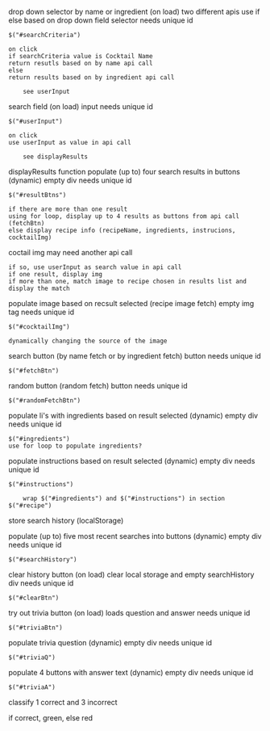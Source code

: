 drop down selector by name or ingredient (on load)
    two different apis
    use if else based on drop down field
    selector needs unique id

    $("#searchCriteria")

    on click
    if searchCriteria value is Cocktail Name
    return resutls based on by name api call
    else
    return results based on by ingredient api call

        see userInput

search field (on load)
    input needs unique id

    $("#userInput")

    on click
    use userInput as value in api call

        see displayResults

displayResults function
populate (up to) four search results in buttons (dynamic)
    empty div
    needs unique id

    $("#resultBtns")

    if there are more than one result
    using for loop, display up to 4 results as buttons from api call (fetchBtn) 
    else display recipe info (recipeName, ingredients, instrucions, cocktailImg)

coctail img may need another api call

    if so, use userInput as search value in api call
    if one result, display img
    if more than one, match image to recipe chosen in results list and display the match
populate image based on recsult selected (recipe image fetch)
    empty img tag
    needs unique id

    $("#cocktailImg")

    dynamically changing the source of the image
    
search button (by name fetch or by ingredient fetch)
    button needs unique id

    $("#fetchBtn")

random button (random fetch)
    button needs unique id

    $("#randomFetchBtn")

populate li's with ingredients based on result selected (dynamic)
    empty div
    needs unique id

    $("#ingredients")
    use for loop to populate ingredients?

populate instructions based on result selected (dynamic)
    empty div
    needs unique id

    $("#instructions")

        wrap $("#ingredients") and $("#instructions") in section $("#recipe")



store search history (localStorage)

populate (up to) five most recent searches into buttons (dynamic)
    empty div
    needs unique id

    $("#searchHistory")

clear history button (on load)
    clear local storage and empty searchHistory div
    needs unique id

    $("#clearBtn")

try out trivia button (on load)
    loads question and answer
    needs unique id

    $("#triviaBtn")
    

populate trivia question (dynamic)
    empty div
    needs unique id

    $("#triviaQ")

populate 4 buttons with answer text (dynamic)
    empty div
    needs unique id

    $("#triviaA")

classify 1 correct and 3 incorrect

if correct, green, else red

